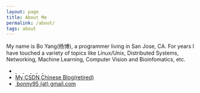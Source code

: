 ```yaml
---
layout: page
title: About Me
permalink: /about/
tags: about
---
```


My name is Bo Yang(杨博), a programmer living in San Jose, CA. For years I have touched a variety of topics like Linux/Unix, Distributed Systems, Networking, Machine Learning, Computer Vision and Bioinfomatics, etc.

<ul>
    <li>
    <a href="https://www.linkedin.com/in/boyanglink" target="_blank"><i class="fa fa-linkedin fa-2x"></i>&nbsp;</a> &nbsp;&nbsp;
	<a href="https://github.com/bo-yang" target="_blank"><i class="fa fa-github fa-2x"></i>&nbsp;</a> &nbsp;&nbsp;
	<a href="https://www.facebook.com/bo.yang.52493" target="_blank"><i class="fa fa-facebook fa-2x"></i>&nbsp;</a>&nbsp;&nbsp;
	<a href="https://twitter.com/bonnyang" target="_blank"><i class="fa fa-twitter fa-2x"></i>&nbsp;</a>&nbsp;&nbsp;
	<a href="http://www.weibo.com/bonnyang" target="_blank"><i class="fa fa-weibo fa-2x"></i>&nbsp;</a>
    </li>
	<li><a href="http://blog.csdn.net/bonny95">My CSDN Chinese Blog(retired)</a></li>
	<li><a href="mailto:bonny95@gmail.com"><i class="fa fa-envelope fa-2x"></i>&nbsp;bonny95 (at) gmail.com</a></li>
</ul>
